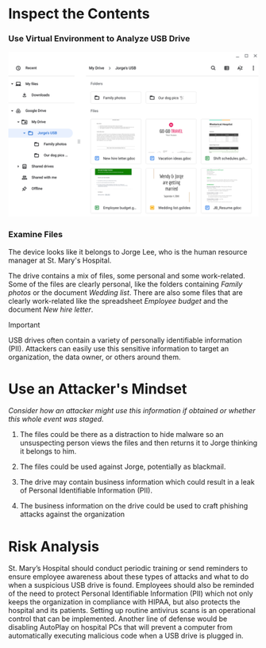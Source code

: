 # Inspect the Contents
### Use Virtual Environment to Analyze USB Drive

![Suspicious USB Drive Contents](https://github.com/hoskey76/Assets/blob/main/Suspicious-USB-drive-contents.png)


### Examine Files

The device looks like it belongs to Jorge Lee, who is the human resource manager at St. Mary's Hospital.

The drive contains a mix of files, some personal and some work-related. Some of the files are clearly personal, like the folders containing *Family photos* or the document *Wedding list*. There are also some files that are clearly work-related like the spreadsheet *Employee budget* and the document *New hire letter*.



>[!IMPORTANT]
>USB drives often contain a variety of personally identifiable information (PII). Attackers can easily use this sensitive information to target an organization, the data owner, or others around them. 

# Use an Attacker's Mindset
*Consider how an attacker might use this information if obtained or whether this whole event was staged.*

1. The files could be there as a distraction to hide malware so an unsuspecting person views the files and then returns it to Jorge thinking it belongs to him.

2. The files could be used against Jorge, potentially as blackmail.
  
3. The drive may contain business information which could result in a leak of Personal Identifiable Information (PII).

4. The business information on the drive could be used to craft phishing attacks against the organization


# Risk Analysis
St. Mary’s Hospital should conduct periodic training or send reminders to ensure employee awareness about these types of attacks and what to do when a suspicious USB drive is found. Employees should also be reminded of the need to protect Personal Identifiable Information (PII) which not only keeps the organization in compliance with HIPAA, but also protects the hospital and its patients. Setting up routine antivirus scans is an operational control that can be implemented. Another line of defense would be disabling AutoPlay on hospital PCs that will prevent a computer from automatically executing malicious code when a USB drive is plugged in.
